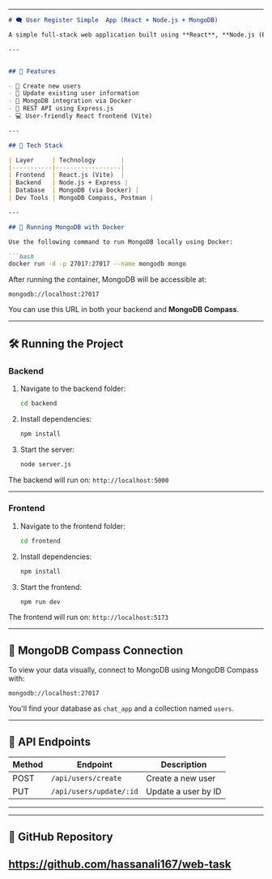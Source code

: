 
---

```markdown
# 🗨️ User Register Simple  App (React + Node.js + MongoDB)

A simple full-stack web application built using **React**, **Node.js (Express)**, and **MongoDB** running inside a **Docker container**. This app allows users to be created and updated through a modern frontend and REST API backend.

---


## 🚀 Features

- 🔧 Create new users
- 🔁 Update existing user information
- 💾 MongoDB integration via Docker
- 📡 REST API using Express.js
- 💻 User-friendly React frontend (Vite)

---

## 🧱 Tech Stack

| Layer     | Technology       |
|-----------|------------------|
| Frontend  | React.js (Vite)  |
| Backend   | Node.js + Express |
| Database  | MongoDB (via Docker) |
| Dev Tools | MongoDB Compass, Postman |

---

## 🐳 Running MongoDB with Docker

Use the following command to run MongoDB locally using Docker:

```bash
docker run -d -p 27017:27017 --name mongodb mongo
````

After running the container, MongoDB will be accessible at:

```
mongodb://localhost:27017
```

You can use this URL in both your backend and **MongoDB Compass**.

---

## 🛠️ Running the Project

### Backend

1. Navigate to the backend folder:

   ```bash
   cd backend
   ```

2. Install dependencies:

   ```bash
   npm install
   ```

3. Start the server:

   ```bash
   node server.js
   ```

The backend will run on:
`http://localhost:5000`

---

### Frontend

1. Navigate to the frontend folder:

   ```bash
   cd frontend
   ```

2. Install dependencies:

   ```bash
   npm install
   ```

3. Start the frontend:

   ```bash
   npm run dev
   ```

The frontend will run on:
`http://localhost:5173`

---

## 🔌 MongoDB Compass Connection

To view your data visually, connect to MongoDB using MongoDB Compass with:

```
mongodb://localhost:27017
```

You'll find your database as `chat_app` and a collection named `users`.

---

## 🧪 API Endpoints

| Method | Endpoint                | Description         |
| ------ | ----------------------- | ------------------- |
| POST   | `/api/users/create`     | Create a new user   |
| PUT    | `/api/users/update/:id` | Update a user by ID |

---


---

## 🔗 GitHub Repository

https://github.com/hassanali167/web-task
---

